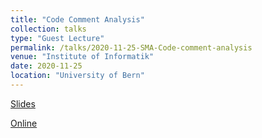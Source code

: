 ```yaml
---
title: "Code Comment Analysis"
collection: talks
type: "Guest Lecture"
permalink: /talks/2020-11-25-SMA-Code-comment-analysis
venue: "Institute of Informatik"
date: 2020-11-25
location: "University of Bern"
---
```


[Slides](https://poojaruhal.github.io/files/Slides-SMA-Code-comment-analysis.pdf)

[Online](https://www.slideshare.net/secret/2DZ4dHbAQKArCu)
